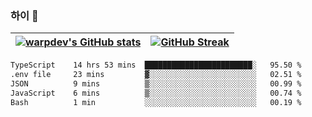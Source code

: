 
### 하이 👋
[![warpdev's GitHub stats](https://github-readme-stats.vercel.app/api?username=warpdev&show_icons=true&theme=vue-dark)](#) |[![GitHub Streak](https://github-readme-streak-stats.herokuapp.com/?user=warpdev&theme=dark)](#)
--- | --- |
<!--START_SECTION:waka-->

```txt
TypeScript    14 hrs 53 mins  ████████████████████████░   95.50 %
.env file     23 mins         ▓░░░░░░░░░░░░░░░░░░░░░░░░   02.51 %
JSON          9 mins          ▒░░░░░░░░░░░░░░░░░░░░░░░░   00.99 %
JavaScript    6 mins          ▒░░░░░░░░░░░░░░░░░░░░░░░░   00.74 %
Bash          1 min           ░░░░░░░░░░░░░░░░░░░░░░░░░   00.19 %
```

<!--END_SECTION:waka-->

<!--
**warpdev/warpdev** is a ✨ _special_ ✨ repository because its `README.md` (this file) appears on your GitHub profile.

Here are some ideas to get you started:

- 🔭 I’m currently working on ...
- 🌱 I’m currently learning ...
- 👯 I’m looking to collaborate on ...
- 🤔 I’m looking for help with ...
- 💬 Ask me about ...
- 📫 How to reach me: ...
- 😄 Pronouns: ...
- ⚡ Fun fact: ...
-->
